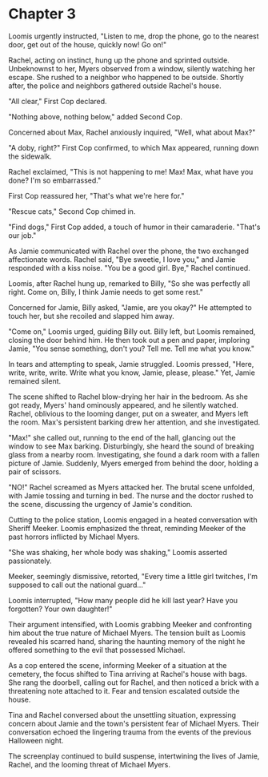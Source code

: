 # Chapter 3

Loomis urgently instructed, "Listen to me, drop the phone, go to the nearest door, get out of the house, quickly now! Go on!"

Rachel, acting on instinct, hung up the phone and sprinted outside. Unbeknownst to her, Myers observed from a window, silently watching her escape. She rushed to a neighbor who happened to be outside. Shortly after, the police and neighbors gathered outside Rachel's house.

"All clear," First Cop declared.

"Nothing above, nothing below," added Second Cop.

Concerned about Max, Rachel anxiously inquired, "Well, what about Max?"

"A doby, right?" First Cop confirmed, to which Max appeared, running down the sidewalk.

Rachel exclaimed, "This is not happening to me! Max! Max, what have you done? I'm so embarrassed."

First Cop reassured her, "That's what we're here for."

"Rescue cats," Second Cop chimed in.

"Find dogs," First Cop added, a touch of humor in their camaraderie. "That's our job."

As Jamie communicated with Rachel over the phone, the two exchanged affectionate words. Rachel said, "Bye sweetie, I love you," and Jamie responded with a kiss noise. "You be a good girl. Bye," Rachel continued.

Loomis, after Rachel hung up, remarked to Billy, "So she was perfectly all right. Come on, Billy, I think Jamie needs to get some rest."

Concerned for Jamie, Billy asked, "Jamie, are you okay?" He attempted to touch her, but she recoiled and slapped him away.

"Come on," Loomis urged, guiding Billy out. Billy left, but Loomis remained, closing the door behind him. He then took out a pen and paper, imploring Jamie, "You sense something, don't you? Tell me. Tell me what you know."

In tears and attempting to speak, Jamie struggled. Loomis pressed, "Here, write, write, write. Write what you know, Jamie, please, please." Yet, Jamie remained silent.

The scene shifted to Rachel blow-drying her hair in the bedroom. As she got ready, Myers' hand ominously appeared, and he silently watched. Rachel, oblivious to the looming danger, put on a sweater, and Myers left the room. Max's persistent barking drew her attention, and she investigated.

"Max!" she called out, running to the end of the hall, glancing out the window to see Max barking. Disturbingly, she heard the sound of breaking glass from a nearby room. Investigating, she found a dark room with a fallen picture of Jamie. Suddenly, Myers emerged from behind the door, holding a pair of scissors.

"NO!" Rachel screamed as Myers attacked her. The brutal scene unfolded, with Jamie tossing and turning in bed. The nurse and the doctor rushed to the scene, discussing the urgency of Jamie's condition.

Cutting to the police station, Loomis engaged in a heated conversation with Sheriff Meeker. Loomis emphasized the threat, reminding Meeker of the past horrors inflicted by Michael Myers.

"She was shaking, her whole body was shaking," Loomis asserted passionately.

Meeker, seemingly dismissive, retorted, "Every time a little girl twitches, I'm supposed to call out the national guard..."

Loomis interrupted, "How many people did he kill last year? Have you forgotten? Your own daughter!"

Their argument intensified, with Loomis grabbing Meeker and confronting him about the true nature of Michael Myers. The tension built as Loomis revealed his scarred hand, sharing the haunting memory of the night he offered something to the evil that possessed Michael.

As a cop entered the scene, informing Meeker of a situation at the cemetery, the focus shifted to Tina arriving at Rachel's house with bags. She rang the doorbell, calling out for Rachel, and then noticed a brick with a threatening note attached to it. Fear and tension escalated outside the house.

Tina and Rachel conversed about the unsettling situation, expressing concern about Jamie and the town's persistent fear of Michael Myers. Their conversation echoed the lingering trauma from the events of the previous Halloween night.

The screenplay continued to build suspense, intertwining the lives of Jamie, Rachel, and the looming threat of Michael Myers.

